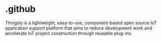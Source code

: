 # .github
Thingsly is a lightweight, easy-to-use, component-based open source IoT application support platform that aims to reduce development work and accelerate IoT project construction through reusable plug-ins.
